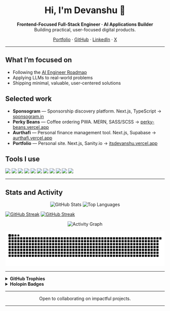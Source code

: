 <div align="center">

# Hi, I'm Devanshu 👋

**Frontend-Focused Full-Stack Engineer · AI Applications Builder** <br/>
Building practical, user-focused digital products.

[Portfolio](https://itsdevanshu.vercel.app) · [GitHub](https://github.com/designdotdevanshu) · [LinkedIn](https://www.linkedin.com/in/designdotdevanshu) · [X](https://x.com/design_devanshu)

</div>

---

## What I’m focused on

- Following the [AI Engineer Roadmap](https://roadmap.sh/ai-engineer)
- Applying LLMs to real-world problems
- Shipping minimal, valuable, user-centered solutions

## Selected work

- **Sponsogram** — Sponsorship discovery platform. Next.js, TypeScript → [sponsogram.in](https://www.sponsogram.in)
- **Perky Beans** — Coffee ordering PWA. MERN, SASS/SCSS → [perky-beans.vercel.app](https://perky-beans.vercel.app)
- **Aurthafi** — Personal finance management tool. Next.js, Supabase → [aurthafi.vercel.app](https://aurthafi.vercel.app)
- **Portfolio** — Personal site. Next.js, Sanity.io → [itsdevanshu.vercel.app](https://itsdevanshu.vercel.app)

## Tools I use

<p>
  <img src="https://img.shields.io/badge/JavaScript-F7DF1E?style=flat&logo=javascript&logoColor=000" />
  <img src="https://img.shields.io/badge/TypeScript-3178C6?style=flat&logo=typescript&logoColor=fff" />
  <img src="https://img.shields.io/badge/Python-3776AB?style=flat&logo=python&logoColor=fff" />
  <img src="https://img.shields.io/badge/React-61DAFB?style=flat&logo=react&logoColor=000" />
  <img src="https://img.shields.io/badge/Next.js-000000?style=flat&logo=nextdotjs&logoColor=fff" />
  <img src="https://img.shields.io/badge/Tailwind%20CSS-38B2AC?style=flat&logo=tailwindcss&logoColor=fff" />
  <img src="https://img.shields.io/badge/Supabase-3ECF8E?style=flat&logo=supabase&logoColor=fff" />
  <img src="https://img.shields.io/badge/Postman-FF6C37?style=flat&logo=postman&logoColor=fff" />
  <img src="https://img.shields.io/badge/Git-F05032?style=flat&logo=git&logoColor=fff" />
  <img src="https://img.shields.io/badge/Fedora-294172?style=flat&logo=fedora&logoColor=fff" />
  <img src="https://img.shields.io/badge/Linux-FCC624?style=flat&logo=linux&logoColor=000" />
</p>

---

## Stats and Activity

<p align="center">
  <img alt="GitHub Stats" src="https://github-readme-stats.vercel.app/api?username=designdotdevanshu&show_icons=true&hide_title=true&theme=transparent&include_all_commits=true&hide_border=true" height="165" />
  <img alt="Top Languages" src="https://github-readme-stats.vercel.app/api/top-langs/?username=designdotdevanshu&layout=compact&langs_count=8&theme=transparent&hide_border=true" height="165" />
</p>

<p align="center">

[![GitHub Streak](https://streak-stats.demolab.com/?user=designdotdevanshu&theme=transparent&hide_border=true)](https://streak-stats.demolab.com/?user=designdotdevanshu&theme=transparent&hide_border=true)
[![GitHub Streak](https://streak-stats.demolab.com/?user=designdotdevanshu&theme=transparent&hide_border=true&mode=weekly&hide_total_contributions=true)](https://streak-stats.demolab.com/?user=designdotdevanshu&theme=transparent&hide_border=true&mode=weekly&hide_total_contributions=true)

</p>

<p align="center">
  <img alt="Activity Graph" src="https://github-readme-activity-graph.vercel.app/graph?username=designdotdevanshu&theme=github-compact&hide_border=true&custom_title=Contribution%20Graph&grid=true&days=40" />
</p>

<p align="center">
  <picture>
    <source media="(prefers-color-scheme: dark)" srcset="https://github.com/designdotdevanshu/designdotdevanshu/blob/output/github-contribution-grid-snake-dark.svg?raw=true" />
    <img alt="GitHub contribution grid snake animation" src="https://github.com/designdotdevanshu/designdotdevanshu/blob/output/github-contribution-grid-snake.svg?raw=true" />
  </picture>
</p>

---

<details>
  <summary><b>GitHub Trophies</b></summary>
  <p align="center">
    <img alt="GitHub Trophies" src="https://github-profile-trophy.vercel.app/?username=designdotdevanshu&theme=dracula&no-frame=true&row=1&margin-w=10" />
  </p>
</details>

<details>
  <summary><b>Holopin Badges</b></summary>
  <p align="center">
    <a href="https://www.holopin.io/@designdotdevanshu">
      <img src="https://holopin.me/designdotdevanshu" alt="Holopin badge board" />
    </a>

  </p>
</details>

---

<p align="center">
Open to collaborating on impactful projects.
</p>

---
